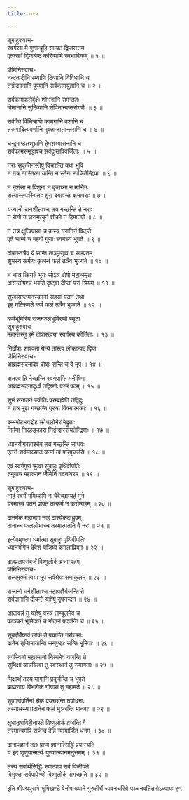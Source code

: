 ```yaml
---
title: ०९५

---
```

सुबाहुरुवाच-  
स्वर्गस्य मे गुणान्ब्रूहि साम्प्रतं द्विजसत्तम  
एतत्सर्वं द्विजश्रेष्ठ करिष्यामि स्वभाविकम् ॥ १ ॥


जैमिनिरुवाच-  
नन्दनादीनि रम्याणि दिव्यानि विविधानि च  
तत्रोद्यानानि पुण्यानि सर्वकामयुतानि च ॥ २ ॥


सर्वकामफलैर्वृक्षैः शोभनानि समन्ततः  
विमानानि सुदिव्यानि सेवितान्यप्सरोगणैः ॥ ३ ॥


सर्वत्रैव विचित्राणि कामगानि वशानि च  
तरुणादित्यवर्णानि मुक्ताजालान्तराणि च ॥ ४ ॥


चन्द्रमण्डलशुभ्राणि हेमशय्यासनानि च  
सर्वकामसमृद्धाश्च सर्वदुःखविवर्जिताः ॥ ५ ॥


नराः सुकृतिनस्तेषु विचरन्ति यथा भुवि  
न तत्र नास्तिका यान्ति न स्तेना नाजितेन्द्रियाः ॥ ६ ॥


न नृशंसा न पिशुना न कृतघ्ना न मानिनः  
सत्यास्तपःस्थिताः शूरा दयावन्तः क्षमापराः ॥ ७ ॥


यज्वानो दानशीलाश्च तत्र गच्छन्ति ते नराः  
न रोगो न जरामृत्युर्न शोको न हिमातपौ ॥ ८ ॥


न तत्र क्षुत्पिपासा च कस्य ग्लानिर्न विद्यते  
एते चान्ये च बहवो गुणाः स्वर्गस्य भूपते ॥ ९ ॥


दोषास्तत्रैव ये सन्ति ताञ्छृणुष्व च साम्प्रतम्  
शुभस्य कर्मणः कृत्स्नं फलं तत्रैव भुज्यते ॥ १० ॥


न चात्र क्रियते भूयः सोऽत्र दोषो महान्स्मृतः  
असन्तोषश्च भवति दृष्ट्वा दीप्तां परां श्रियम् ॥ ११ ॥


सुखव्याप्तमनस्कानां सहसा पतनं तथा  
इह यत्क्रियते कर्म फलं तत्रैव भुज्यते ॥ १२ ॥


कर्मभूमिरियं राजन्फलभूमिरसौ स्मृता  
सुबाहुरुवाच-  
महान्तस्तु इमे दोषास्त्वया स्वर्गस्य कीर्तिताः ॥ १३ ॥


निर्दोषाः शाश्वता येन्ये तांस्त्वं लोकान्वद द्विज  
जैमिनिरुवाच-  
आब्रह्मसदनादेव दोषाः सन्ति च वै नृप ॥ १४ ॥


अतएव हि नेच्छन्ति स्वर्गप्राप्तिं मनीषिणः  
आब्रह्मसदनादूर्ध्वं तद्विष्णोः परमं पदम् ॥ १५ ॥


शुभं सनातनं ज्योतिः परम्ब्रह्मेति तद्विदुः  
न तत्र मूढा गच्छन्ति पुरुषा विषयात्मकाः ॥ १६ ॥


दम्भमोहभयद्रोह क्रोधलोभैरभिद्रुताः  
निर्ममा निरहङ्कारा निर्द्वन्द्वास्संयतेन्द्रियाः ॥ १७ ॥


ध्यानयोगरताश्चैव तत्र गच्छन्ति साधवः  
एतत्ते सर्वमाख्यातं यन्मां त्वं परिपृच्छसि ॥ १८ ॥


एवं स्वर्गगुणं श्रुत्वा सुबाहुः पृथिवीपतिः  
तमुवाच महात्मानं जैमिनिं वदतांवरम् ॥ १९ ॥


सुबाहुरुवाच-  
नाहं स्वर्गं गमिष्यामि न चैवेच्छाम्यहं मुने  
यस्माच्च पतनं प्रोक्तं तत्कर्म न करोम्यहम् ॥ २० ॥


दानमेकं महाभाग नाहं दास्येकदाध्रुवम्  
दानाच्च फललोभाच्च तस्मात्पतति वै नरः ॥ २१ ॥


इत्येवमुक्त्वा धर्मात्मा सुबाहुः पृथिवीपतिः  
ध्यानयोगेन देवेशं यजिष्ये कमलाप्रियम् ॥ २२ ॥


दाहप्रलयसंवर्जं विष्णुलोकं व्रजाम्यहम्  
जैमिनिरुवाच-  
सत्यमुक्तं त्वया भूप सर्वश्रेयः समाकुलम् ॥ २३ ॥


राजानो धर्मशीलाश्च महायज्ञैर्यजन्ति ते  
सर्वदानानि दीयन्ते यज्ञेषु नृपनन्दन ॥ २४ ॥


आदावन्नं तु यज्ञेषु वस्त्रं ताम्बूलमेव च  
काञ्चनं भूमिदानं च गोदानं प्रददन्ति च ॥ २५ ॥


सुयज्ञैर्वैष्णवं लोकं ते प्रयान्ति नरोत्तमाः  
दानेन तृप्तिमायान्ति सन्तुष्टाः सन्ति भूमिपाः ॥ २६ ॥


तपस्विनो महात्मानो नित्यमेवं यजन्ति ते  
सुभिक्षां याचयित्वा तु स्वस्थानं तु समागताः ॥ २७ ॥


भिक्षार्थं तस्य भागानि प्रकुर्वन्ति च भूपते  
ब्राह्मणाय विभागैकं गोग्रासं तु महामते ॥ २८ ॥


सुपार्श्ववर्तिनां चैकं प्रयच्छन्ति तपोधनाः  
तस्यान्नस्य प्रदानेन फलं भुञ्जन्ति मानवाः ॥ २९ ॥


क्षुधातृषाविहीनास्ते विष्णुलोकं व्रजन्ति वै  
तस्मात्त्वमपि राजेन्द्र देहि न्यायार्जितं धनम् ॥ ३० ॥


दानाज्ज्ञानं ततः प्राप्य ज्ञानात्सिद्धिं प्रयास्यति  
य इदं शृणुयान्मर्त्यः पुण्याख्यानमनुत्तमम् ॥ ३१ ॥


तस्य सर्वार्थसिद्धिः स्यात्पापं सर्वं विलीयते  
विमुक्तः सर्वपापेभ्यो विष्णुलोकं सगच्छति ॥ ३२ ॥


इति श्रीपद्मपुराणे भूमिखण्डे वेनोपाख्याने गुरुतीर्थे च्यवनचरित्रे पञ्चनवतितमोऽध्यायः ९५